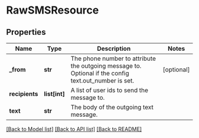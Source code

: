 # RawSMSResource

## Properties
Name | Type | Description | Notes
------------ | ------------- | ------------- | -------------
**_from** | **str** | The phone number to attribute the outgoing message to. Optional if the config text.out_number is set. | [optional] 
**recipients** | **list[int]** | A list of user ids to send the message to. | 
**text** | **str** | The body of the outgoing text message. | 

[[Back to Model list]](../README.md#documentation-for-models) [[Back to API list]](../README.md#documentation-for-api-endpoints) [[Back to README]](../README.md)


